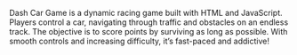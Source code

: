 Dash Car Game is a dynamic racing game built with HTML and JavaScript. Players control a car, navigating through traffic and obstacles on an endless track. The objective is to score points by surviving as long as possible. With smooth controls and increasing difficulty, it’s fast-paced and addictive!

